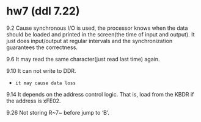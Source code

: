 # hw7 (ddl 7.22)

9.2
Cause synchronous I/O is used, the processor knows when the data should be loaded and printed in the screen(the time of input and output). It just does input/output at regular intervals and the synchronization guarantees the correctness.

9.6
It may read the same character(just read last time) again.

9.10
It can not write to DDR.

* `it may cause data loss`

9.14
It depends on the address control logic. That is, load from the KBDR if the address is xFE02.

9.26
Not storing R~7~ before jump to ‘B’.

